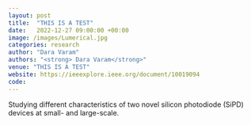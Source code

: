 ```yaml
---
layout: post
title:  "THIS IS A TEST"
date:   2022-12-27 09:00:00 +00:00
image: /images/Lumerical.jpg
categories: research
author: "Dara Varam"
authors: "<strong> Dara Varam</strong>"
venue: "THIS IS A TEST"
website: https://ieeexplore.ieee.org/document/10019094
code: 
---
```


Studying different characteristics of two novel silicon photodiode (SiPD) devices at small- and large-scale.
